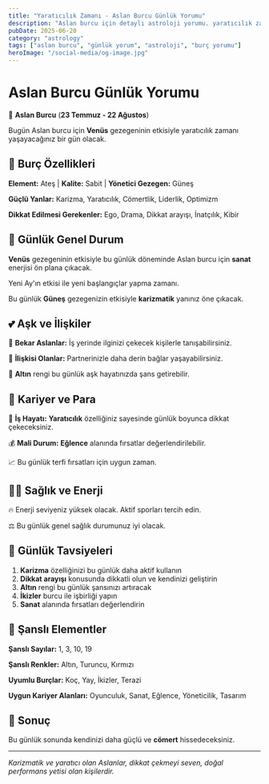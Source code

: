 ```yaml
---
title: "Yaratıcılık Zamanı - Aslan Burcu Günlük Yorumu"
description: "Aslan burcu için detaylı astroloji yorumu. yaratıcılık zamanı konusunda rehberlik."
pubDate: 2025-06-20
category: "astrology"
tags: ["aslan burcu", "günlük yorum", "astroloji", "burç yorumu"]
heroImage: "/social-media/og-image.jpg"
---
```


# Aslan Burcu Günlük Yorumu

🦁 **Aslan Burcu** (**23 Temmuz - 22 Ağustos**)

Bugün Aslan burcu için **Venüs** gezegeninin etkisiyle yaratıcılık zamanı yaşayacağınız bir gün olacak.

## 🌟 Burç Özellikleri

**Element:** Ateş | **Kalite:** Sabit | **Yönetici Gezegen:** Güneş

**Güçlü Yanlar:** Karizma, Yaratıcılık, Cömertlik, Liderlik, Optimizm

**Dikkat Edilmesi Gerekenler:** Ego, Drama, Dikkat arayışı, İnatçılık, Kibir

## 💫 Günlük Genel Durum

**Venüs** gezegeninin etkisiyle bu günlük döneminde Aslan burcu için **sanat** enerjisi ön plana çıkacak.

Yeni Ay'ın etkisi ile yeni başlangıçlar yapma zamanı.

Bu günlük **Güneş** gezegenizin etkisiyle **karizmatik** yanınız öne çıkacak.

## 💕 Aşk ve İlişkiler

💖 **Bekar Aslanlar:** İş yerinde ilginizi çekecek kişilerle tanışabilirsiniz.

💑 **İlişkisi Olanlar:** Partnerinizle daha derin bağlar yaşayabilirsiniz.

🌹 **Altın** rengi bu günlük aşk hayatınızda şans getirebilir.

## 💼 Kariyer ve Para

🚀 **İş Hayatı:** **Yaratıcılık** özelliğiniz sayesinde günlük boyunca dikkat çekeceksiniz.

💰 **Mali Durum:** **Eğlence** alanında fırsatlar değerlendirilebilir.

📈 Bu günlük terfi fırsatları için uygun zaman.

## 🏃‍♀️ Sağlık ve Enerji

🔥 Enerji seviyeniz yüksek olacak. Aktif sporları tercih edin.

⚖️ Bu günlük genel sağlık durumunuz iyi olacak.

## 🎯 Günlük Tavsiyeleri

1. **Karizma** özelliğinizi bu günlük daha aktif kullanın
2. **Dikkat arayışı** konusunda dikkatli olun ve kendinizi geliştirin
3. **Altın** rengi bu günlük şansınızı artıracak
4. **İkizler** burcu ile işbirliği yapın
5. **Sanat** alanında fırsatları değerlendirin

## 🔮 Şanslı Elementler

**Şanslı Sayılar:** 1, 3, 10, 19

**Şanslı Renkler:** Altın, Turuncu, Kırmızı

**Uyumlu Burçlar:** Koç, Yay, İkizler, Terazi

**Uygun Kariyer Alanları:** Oyunculuk, Sanat, Eğlence, Yöneticilik, Tasarım

## 💫 Sonuç

Bu günlük sonunda kendinizi daha güçlü ve **cömert** hissedeceksiniz.

---

*Karizmatik ve yaratıcı olan Aslanlar, dikkat çekmeyi seven, doğal performans yetisi olan kişilerdir.*

